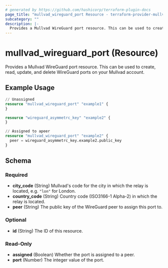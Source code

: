 ```yaml
---
# generated by https://github.com/hashicorp/terraform-plugin-docs
page_title: "mullvad_wireguard_port Resource - terraform-provider-mullvad"
subcategory: ""
description: |-
  Provides a Mullvad WireGuard port resource. This can be used to create, read, update, and delete WireGuard ports on your Mullvad account.
---
```


# mullvad_wireguard_port (Resource)

Provides a Mullvad WireGuard port resource. This can be used to create, read, update, and delete WireGuard ports on your Mullvad account.

## Example Usage

```terraform
// Unassigned
resource "mullvad_wireguard_port" "example1" {
}

resource "wireguard_asymmetrc_key" "example2" {
}

// Assigned to apeer
resource "mullvad_wireguard_port" "example2" {
  peer = wireguard_asymmetrc_key.example2.public_key
}
```

<!-- schema generated by tfplugindocs -->
## Schema

### Required

- **city_code** (String) Mullvad's code for the city in which the relay is located, e.g. `"lon"` for London.
- **country_code** (String) Country code (ISO3166-1 Alpha-2) in which the relay is located.
- **peer** (String) The public key of the WireGuard peer to assign this port to.

### Optional

- **id** (String) The ID of this resource.

### Read-Only

- **assigned** (Boolean) Whether the port is assigned to a peer.
- **port** (Number) The integer value of the port.


